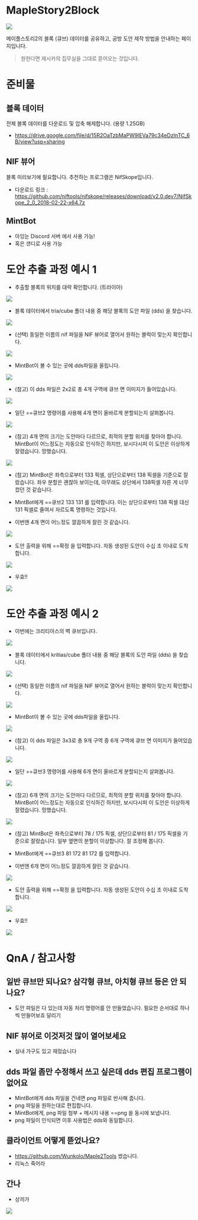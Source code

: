 # MapleStory2Block

![](./image/title.png)

메이플스토리2의 블록 (큐브) 데이터를 공유하고, 공방 도안 제작 방법을 안내하는 페이지입니다.
> 원한다면 제시카의 집무실을 그대로 뜯어오는 것입니다.

# 준비물

## 블록 데이터

전체 블록 데이터를 다운로드 및 압축 해제합니다. (용량 1.25GB)
- https://drive.google.com/file/d/15R2OaTzbMaPW9lEVa79c34eDzInTC_6B/view?usp=sharing

## NIF 뷰어

블록 미리보기에 필요합니다. 추천하는 프로그램은 NifSkope입니다.
- 다운로드 링크 : https://github.com/niftools/nifskope/releases/download/v2.0.dev7/NifSkope_2_0_2018-02-22-x64.7z

## MintBot

- 아잉눈 Discord 서버 에서 사용 가능!
- 혹은 갠디로 사용 가능

# 도안 추출 과정 예시 1

- 추출할 블록의 위치를 대략 확인합니다. (트라이아)
 
![](./image/20220114_193606_01.jpg)

- 블록 데이터에서 tria/cube 폴더 내용 중 해당 블록의 도안 파일 (dds) 을 찾습니다.

![](./image/findDDS.png)

- (선택) 동일한 이름의 nif 파일을 NIF 뷰어로 열어서 원하는 블럭이 맞는지 확인합니다.

![](./image/inEditor.png)

- MintBot이 볼 수 있는 곳에 dds파일을 올립니다.

![](./image/uploadDDS.png)

- (참고) 이 dds 파일은 2x2로 총 4개 구역에 큐브 면 이미지가 들어있습니다.

![](./image/cube222.png)

- 일단 ==큐브2 명령어를 사용해 4개 면이 올바르게 분할되는지 살펴봅니다.

![](./image/try.png)

- (참고) 4개 면의 크기는 도안마다 다르므로, 최적의 분할 위치를 찾아야 합니다. MintBot이 어느정도는 자동으로 인식하긴 하지만, 보시다시피 이 도안은 이상하게 잘렸습니다. 망했습니다.

![](./image/try2.png)

- (참고) MintBot은 좌측으로부터 133 픽셀, 상단으로부터 138 픽셀을 기준으로 잘랐습니다. 좌우 분할은 괜찮아 보이는데, 아무래도 상단에서 138픽셀 자른 게 너무 컸던 것 같습니다.

- MintBot에게 ==큐브2 133 131 를 입력합니다. 이는 상단으로부터 138 픽셀 대신 131 픽셀로 줄여서 자르도록 명령하는 것입니다.

- 이번엔 4개 면이 어느정도 깔끔하게 잘린 것 같습니다.

![](./image/try3.png)

- 도안 출력을 위해 ==확정 을 입력합니다. 자동 생성된 도안이 수십 초 이내로 도착합니다.

![](./image/confirm.png)

- 우효!!

![](./image/20220114_201023_02.jpg)

# 도안 추출 과정 예시 2

- 이번에는 크리티아스의 벽 큐브입니다.
 
![](./image/20220114_202547_03.jpg)

- 블록 데이터에서 kritias/cube 폴더 내용 중 해당 블록의 도안 파일 (dds) 을 찾습니다.

![](./image/findDDS3.png)

- (선택) 동일한 이름의 nif 파일을 NIF 뷰어로 열어서 원하는 블럭이 맞는지 확인합니다.

![](./image/inEditor3.png)

- MintBot이 볼 수 있는 곳에 dds파일을 올립니다.

![](./image/uploadDDS3.png)

- (참고) 이 dds 파일은 3x3로 총 9개 구역 중 6개 구역에 큐브 면 이미지가 들어있습니다.

![](./image/cube333.png)

- 일단 ==큐브3 명령어를 사용해 6개 면이 올바르게 분할되는지 살펴봅니다.

![](./image/try_3.png)

- (참고) 6개 면의 크기는 도안마다 다르므로, 최적의 분할 위치를 찾아야 합니다. MintBot이 어느정도는 자동으로 인식하긴 하지만, 보시다시피 이 도안은 이상하게 잘렸습니다. 망했습니다.

![](./image/try23.png)

- (참고) MintBot은 좌측으로부터 78 / 175 픽셀, 상단으로부터 81 / 175 픽셀을 기준으로 잘랐습니다. 일부 옆면의 분할이 이상합니다. 잘 조정해 봅니다.

- MintBot에게 ==큐브3 81 172 81 172 를 입력합니다.

- 이번엔 6개 면이 어느정도 깔끔하게 잘린 것 같습니다.

![](./image/try33.png)

- 도안 출력을 위해 ==확정 을 입력합니다. 자동 생성된 도안이 수십 초 이내로 도착합니다.

![](./image/confirm3.png)

- 우효!!

![](./image/20220114_204036_04.jpg)

# QnA / 참고사항

## 일반 큐브만 되나요? 삼각형 큐브, 아치형 큐브 등은 안 되나요?

- 도안 파일은 다 있는데 자동 처리 명령어를 안 만들었습니다. 필요한 순서대로 하나씩 만들어보죠 달리기

## NIF 뷰어로 이것저것 많이 열어보세요

- 실내 가구도 있고 재밌습니다

## dds 파일 좀만 수정해서 쓰고 싶은데 dds 편집 프로그램이 없어요

- MintBot에게 dds 파일을 건네면 png 파일로 반사해 줍니다.
- png 파일을 원하는대로 편집합니다.
- MintBot에게, png 파일 첨부 + 메시지 내용 ==png 을 동시에 보냅니다.
- png 파일이 인식되면 이후 사용법은 dds와 동일합니다.

## 클라이언트 어떻게 뜯었나요?

- https://github.com/Wunkolo/Maple2Tools 썼습니다.
- 리눅스 죽어라

## 간나

- 상끼가

![](./image/ganna.jpg)
